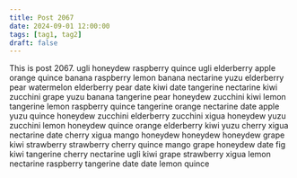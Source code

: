 ```yaml
---
title: Post 2067
date: 2024-09-01 12:00:00
tags: [tag1, tag2]
draft: false
---
```

This is post 2067.
ugli
honeydew
raspberry
quince
ugli
elderberry
apple
orange
quince
banana
raspberry
lemon
banana
nectarine
yuzu
elderberry
pear
watermelon
elderberry
pear
date
kiwi
date
tangerine
nectarine
kiwi
zucchini
grape
yuzu
banana
tangerine
pear
honeydew
zucchini
kiwi
lemon
tangerine
lemon
raspberry
quince
tangerine
orange
nectarine
date
apple
yuzu
quince
honeydew
zucchini
elderberry
zucchini
xigua
honeydew
yuzu
zucchini
lemon
honeydew
quince
orange
elderberry
kiwi
yuzu
cherry
xigua
nectarine
date
cherry
xigua
mango
honeydew
honeydew
honeydew
grape
kiwi
strawberry
strawberry
cherry
quince
mango
grape
honeydew
date
fig
kiwi
tangerine
cherry
nectarine
ugli
kiwi
grape
strawberry
xigua
lemon
nectarine
raspberry
tangerine
date
date
lemon
quince
